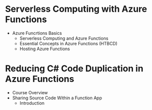 # Serverless Computing with Azure Functions
- Azure Funcrtions Basics
  - Serverless Computing and Azure Functions
  - Essential Concepts in Azure Functions (HTBCD)
  - Hosting Azure Functions


# Reducing C# Code Duplication in Azure Functions
- Course Overview
- Sharing Source Code Within a Function App
  - Introduction